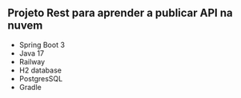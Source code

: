 ## Projeto Rest para aprender a publicar API na nuvem
<ul>
  <li>Spring Boot 3</li>
  <li>Java 17</li>
  <li>Railway</li>
  <li>H2 database</li>
  <li>PostgresSQL</li>
  <li>Gradle</li>
</ul>
